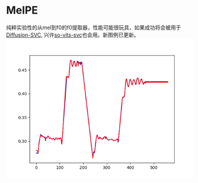 # MelPE
纯粹实验性的从mel到f0的f0提取器，性能可能很玩具，如果成功将会被用于[Diffusion-SVC](https://github.com/CNChTu/Diffusion-SVC), 兴许[so-vits-svc](https://github.com/svc-develop-team/so-vits-svc)也会用。新图例已更新。
![Diagram](./test.png)
